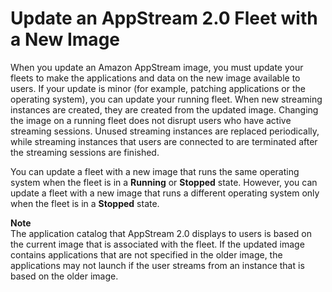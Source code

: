 # Update an AppStream 2\.0 Fleet with a New Image<a name="update-fleets-new-image"></a>

When you update an Amazon AppStream image, you must update your fleets to make the applications and data on the new image available to users\. If your update is minor \(for example, patching applications or the operating system\), you can update your running fleet\. When new streaming instances are created, they are created from the updated image\. Changing the image on a running fleet does not disrupt users who have active streaming sessions\. Unused streaming instances are replaced periodically, while streaming instances that users are connected to are terminated after the streaming sessions are finished\. 

You can update a fleet with a new image that runs the same operating system when the fleet is in a **Running** or **Stopped** state\. However, you can update a fleet with a new image that runs a different operating system only when the fleet is in a **Stopped** state\.

**Note**  
The application catalog that AppStream 2\.0 displays to users is based on the current image that is associated with the fleet\. If the updated image contains applications that are not specified in the older image, the applications may not launch if the user streams from an instance that is based on the older image\.